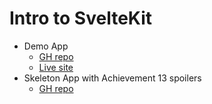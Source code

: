 # Intro to SvelteKit
- Demo App
    - [GH repo](https://github.com/sait-wbdv/hello-sk-demo)
    - [Live site](https://hello-sk-demo.netlify.app/)
- Skeleton App with Achievement 13 spoilers
    - [GH repo](https://github.com/sait-wbdv/w23-sk-ach-13)
